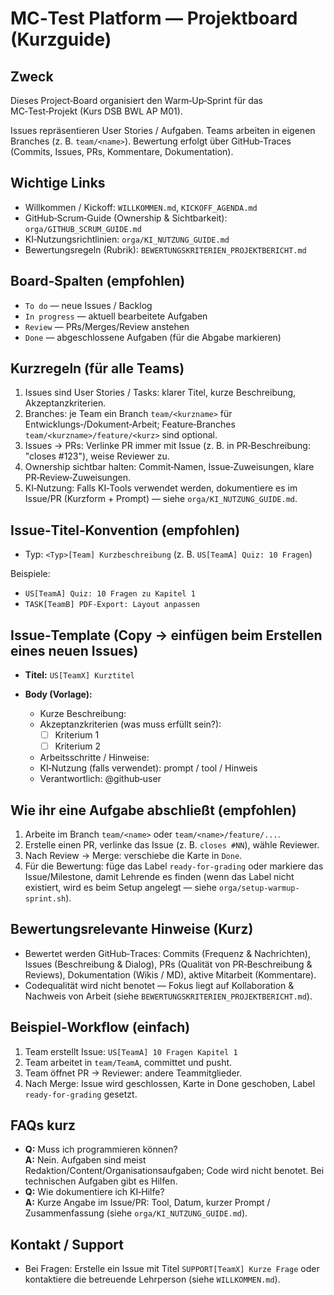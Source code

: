 # MC‑Test Platform — Projektboard (Kurzguide)

## Zweck

Dieses Project‑Board organisiert den Warm‑Up‑Sprint für das MC‑Test‑Projekt (Kurs DSB BWL AP M01).

Issues repräsentieren User Stories / Aufgaben. Teams arbeiten in eigenen Branches (z. B. `team/<name>`). Bewertung erfolgt über GitHub‑Traces (Commits, Issues, PRs, Kommentare, Dokumentation).

## Wichtige Links

- Willkommen / Kickoff: `WILLKOMMEN.md`, `KICKOFF_AGENDA.md`
- GitHub‑Scrum‑Guide (Ownership & Sichtbarkeit): `orga/GITHUB_SCRUM_GUIDE.md`
- KI‑Nutzungsrichtlinien: `orga/KI_NUTZUNG_GUIDE.md`
- Bewertungsregeln (Rubrik): `BEWERTUNGSKRITERIEN_PROJEKTBERICHT.md`

## Board‑Spalten (empfohlen)

- `To do` — neue Issues / Backlog
- `In progress` — aktuell bearbeitete Aufgaben
- `Review` — PRs/Merges/Review anstehen
- `Done` — abgeschlossene Aufgaben (für die Abgabe markieren)

## Kurzregeln (für alle Teams)

1. Issues sind User Stories / Tasks: klarer Titel, kurze Beschreibung, Akzeptanzkriterien.
2. Branches: je Team ein Branch `team/<kurzname>` für Entwicklungs‑/Dokument‑Arbeit; Feature‑Branches `team/<kurzname>/feature/<kurz>` sind optional.
3. Issues → PRs: Verlinke PR immer mit Issue (z. B. in PR‑Beschreibung: "closes #123"), weise Reviewer zu.
4. Ownership sichtbar halten: Commit‑Namen, Issue‑Zuweisungen, klare PR‑Review‑Zuweisungen.
5. KI‑Nutzung: Falls KI‑Tools verwendet werden, dokumentiere es im Issue/PR (Kurzform + Prompt) — siehe `orga/KI_NUTZUNG_GUIDE.md`.

## Issue‑Titel‑Konvention (empfohlen)

- Typ: ``<Typ>[Team] Kurzbeschreibung``  (z. B. `US[TeamA] Quiz: 10 Fragen`)

Beispiele:

- `US[TeamA] Quiz: 10 Fragen zu Kapitel 1`
- `TASK[TeamB] PDF‑Export: Layout anpassen`

## Issue‑Template (Copy → einfügen beim Erstellen eines neuen Issues)

- **Titel:** `US[TeamX] Kurztitel`

- **Body (Vorlage):**

  - Kurze Beschreibung:
  - Akzeptanzkriterien (was muss erfüllt sein?):
    - [ ] Kriterium 1
    - [ ] Kriterium 2
  - Arbeitsschritte / Hinweise:
  - KI‑Nutzung (falls verwendet): prompt / tool / Hinweis
  - Verantwortlich: @github‑user

## Wie ihr eine Aufgabe abschließt (empfohlen)

1. Arbeite im Branch `team/<name>` oder `team/<name>/feature/...`.
2. Erstelle einen PR, verlinke das Issue (z. B. `closes #NN`), wähle Reviewer.
3. Nach Review → Merge: verschiebe die Karte in `Done`.
4. Für die Bewertung: füge das Label `ready-for-grading` oder markiere das Issue/Milestone, damit Lehrende es finden (wenn das Label nicht existiert, wird es beim Setup angelegt — siehe `orga/setup-warmup-sprint.sh`).

## Bewertungsrelevante Hinweise (Kurz)

- Bewertet werden GitHub‑Traces: Commits (Frequenz & Nachrichten), Issues (Beschreibung & Dialog), PRs (Qualität von PR‑Beschreibung & Reviews), Dokumentation (Wikis / MD), aktive Mitarbeit (Kommentare).
- Codequalität wird nicht benotet — Fokus liegt auf Kollaboration & Nachweis von Arbeit (siehe `BEWERTUNGSKRITERIEN_PROJEKTBERICHT.md`).

## Beispiel‑Workflow (einfach)

1. Team erstellt Issue: `US[TeamA] 10 Fragen Kapitel 1`
2. Team arbeitet in `team/TeamA`, committet und pusht.
3. Team öffnet PR → Reviewer: andere Teammitglieder.
4. Nach Merge: Issue wird geschlossen, Karte in Done geschoben, Label `ready-for-grading` gesetzt.

## FAQs kurz

- **Q:** Muss ich programmieren können?  
  **A:** Nein. Aufgaben sind meist Redaktion/Content/Organisationsaufgaben; Code wird nicht benotet. Bei technischen Aufgaben gibt es Hilfen.
- **Q:** Wie dokumentiere ich KI‑Hilfe?  
  **A:** Kurze Angabe im Issue/PR: Tool, Datum, kurzer Prompt / Zusammenfassung (siehe `orga/KI_NUTZUNG_GUIDE.md`).

## Kontakt / Support

- Bei Fragen: Erstelle ein Issue mit Titel `SUPPORT[TeamX] Kurze Frage` oder kontaktiere die betreuende Lehrperson (siehe `WILLKOMMEN.md`).
